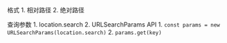 格式
	1. 相对路径
	2. 绝对路径


查询参数
	1. location.search
	2. URLSearchParams API
		1. `const params = new URLSearchParams(location.search)` 
		2. `params.get(key)` 